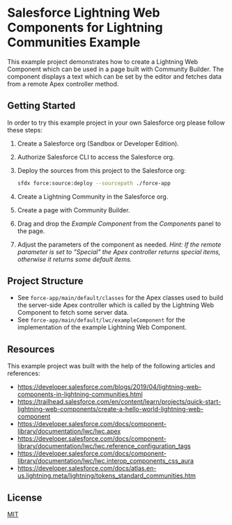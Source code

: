 # Salesforce Lightning Web Components for Lightning Communities Example

This example project demonstrates how to create a Lightning Web Component which can be used in a page built with Community Builder. The component displays a text which can be set by the editor and fetches data from a remote Apex controller method.

## Getting Started

In order to try this example project in your own Salesforce org please follow these steps:

1. Create a Salesforce org (Sandbox or Developer Edition).
2. Authorize Salesforce CLI to access the Salesforce org.
3. Deploy the sources from this project to the Salesforce org:

   ```bash
   sfdx force:source:deploy --sourcepath ./force-app
   ```

4. Create a Lightning Community in the Salesforce org.
5. Create a page with Community Builder.
6. Drag and drop the _Example Component_ from the _Components_ panel to the page.
7. Adjust the parameters of the component as needed. _Hint: If the remote parameter is set to "Special" the Apex controller returns special items, otherwise it returns some default items._

## Project Structure

- See `force-app/main/default/classes` for the Apex classes used to build the server-side Apex controller which is called by the Lightning Web Component to fetch some server data.
- See `force-app/main/default/lwc/exampleComponent` for the implementation of the example Lightning Web Component.

## Resources

This example project was built with the help of the following articles and references:

- <https://developer.salesforce.com/blogs/2019/04/lightning-web-components-in-lightning-communities.html>
- <https://trailhead.salesforce.com/en/content/learn/projects/quick-start-lightning-web-components/create-a-hello-world-lightning-web-component>
- <https://developer.salesforce.com/docs/component-library/documentation/lwc/lwc.apex>
- <https://developer.salesforce.com/docs/component-library/documentation/lwc/lwc.reference_configuration_tags>
- <https://developer.salesforce.com/docs/component-library/documentation/lwc/lwc.interop_components_css_aura>
- <https://developer.salesforce.com/docs/atlas.en-us.lightning.meta/lightning/tokens_standard_communities.htm>

## License

[MIT](https://opensource.org/licenses/MIT)
